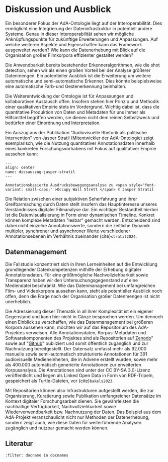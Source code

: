 # Diskussion und Ausblick

Ein besonderer Fokus der AdA-Ontologie liegt auf der Interoperabilität. Dies ermöglicht eine Integrierung der Dateninfrastruktur in potentiell andere Systeme. Genau in dieser Interoperabilität sehen wir mögliche Anknüpfungspunkte für zukünftige Erweiterungen und Anpassungen. Auf welche weiteren Aspekte und Eigenschaften kann das Framework ausgeweitet werden? Wie kann die Datenerhebung mit Blick auf die Organisation großer Filmkorpora effizienter gestaltet werden? 

Die Anwendbarkeit bereits bestehender Erkenneralgorithmen, wie die shot detection, sehen wir als einen großen Vorteil bei der Analyse größerer Datenmengen. Ein potentieller Ausblick ist die Erweiterung um weitere automatische und semi-automatische Erkenner. Dies könnte beispielsweise eine automatische Farb-und Gestenerkennung beinhalten. 

Die Weiterentwicklung der Ontologie ist für Anpassungen und kollaborativen Austausch offen. Insofern stehen hier Prinzip und Methodik einer qualitativen Empirie stets im Vordergrund. Wichtig dabei ist, dass die quantitative Produktion von Daten und Metadaten für uns immer als Hilfsmittel begriffen werden, sie dienen nicht dem reinen Selbstzweck und bedürfen einer Einordnung und Interpretation. 

Ein Auszug aus der Publikation "Audiovisuelle Rhetorik als politische Intervention" von Jasper Stratil (Mitentwickler der AdA-Ontologie) zeigt exemplarisch, wie die Nutzung quantitativer Annotationsdaten innerhalb eines konkreten Forschungsvorhabens mit Fokus auf qualitativer Empirie aussehen kann:

```{figure} ../assets/Dissauszug-JS.png
---
align: center
name: dissauszug-jasper-stratil
---

Annotationsbasierte Ausdrucksbewegungsanalyse zu <span style="font-variant: small-caps;" >Occupy Wall Strett </span> © Jasper Stratil
```
Die Relation zwischen einer subjektiven Seherfahrung und ihrer Greifbarmachung durch Daten stellt insofern das Hauptinteresse unseres Verständnisses digitaler Filmanalyse dar. Ein wichtiger Bestandteil hierbei ist die Datenvisualisierung in Form einer dynamischen Timeline. Konkret können komplexe Metadaten "lesbar" gemacht werden. Entscheidend sind dabei nicht einzelne Annotationswerte, sondern die zeitliche Dynamik multipler, synchroner und asynchroner Werte verschiedener Annotationsebenen im Verhältnis zueinander {cite}`stratil2024`. 

## Datenmanagement 

Die Fallstudie konzentriert sich in ihren Lerneinheiten auf die Entwicklung grundlegender Datenkompetenzen mithilfe der Erhebung digitaler Annotationsdaten. Für eine größtmögliche Nachvollziehbarkeit sowie Transparenz haben wir den Untersuchungsgegenstand auf eine Mediendatei beschränkt. 
Wie das Datenmanagement bei umfangreichen Film- und Videokorpora aussehen kann, steht als potentieller Ausblick noch offen, denn die Frage nach der Organisation großer Datenmengen ist nicht unerheblich. 

Die Adressierung dieser Thematik in all ihrer Komplexität ist ein eigener Gegenstand und kann hier nicht in Gänze besprochen werden. Um dennoch einen Einblick zu verschaffen, wie das Datenmanagement bei größeren Korpora aussehen kann, möchten wir auf das Repositorium des AdA-Projektes verweisen. Alle Annotationsdaten, Korpus-Metadaten und Softwarekomponenten des Projektes sind als Repositorien auf <a href="https://zenodo.org/records/8328663" class="external-link" target="_blank">Zenodo</a>" sowie auf "<a href="https://github.com/ProjectAdA/ada-ae/tree/main/filmontology" class="external-link" target="_blank">Github</a>" publiziert und somit öffentlich zugänglich und zur Nachnutzung bereitgestellt. 
Der Datensatz umfasst mehr als 92.000 manuelle sowie semi-automatisch strukturierte Annotationen für 391 audiovisuelle Medieneinheiten, die in Advene erstellt wurden, sowie mehr als 400.000 automatisch generierte Annotationen zur erweiterten Korpusanalyse. Die Annotationen sind unter der CC BY-SA 3.0-Lizenz veröffentlicht und liegen als Linked Open Data in Form von RDF-Tripeln, gespeichert als Turtle-Dateien, vor {cite}`bakels2023`. 

Mit Repositorien können also Infrastrukturen aufgestellt werden, die zur Organisierung, Kuratierung sowie Publikation umfangreicher Datensätze im Kontext digitaler Forschungsarbeit dienen. Sie gewährleisten die nachhaltige Verfügbarkeit, Nachvollziehbarkeit sowie Wiederverwendbarkeit bzw. Nachnutzung der Daten. Das Beispiel aus dem AdA-Projekt veranschaulicht nicht nur Methoden der Datenerhebung, sondern zeigt auch, wie diese Daten für weiterführende Analysen zugänglich und nutzbar gemacht werden können.

## Literatur

```{bibliography}
:filter: docname in docnames
```